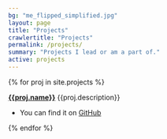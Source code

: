 ```yaml
---
bg: "me_flipped_simplified.jpg"
layout: page
title: "Projects"
crawlertitle: "Projects"
permalink: /projects/
summary: "Projects I lead or am a part of."
active: projects
---
```



{% for proj in site.projects %}

  <p><a href="{{proj.url}}" target="_blank" style="font-weight:bold;">{{proj.name}}</a> {{proj.description}}</p>
  <ul>
    <li>
      You can find it on <a href="{{proj.code-url}}" target="_blank">GitHub</a>
    </li>
  </ul>

{% endfor %}
